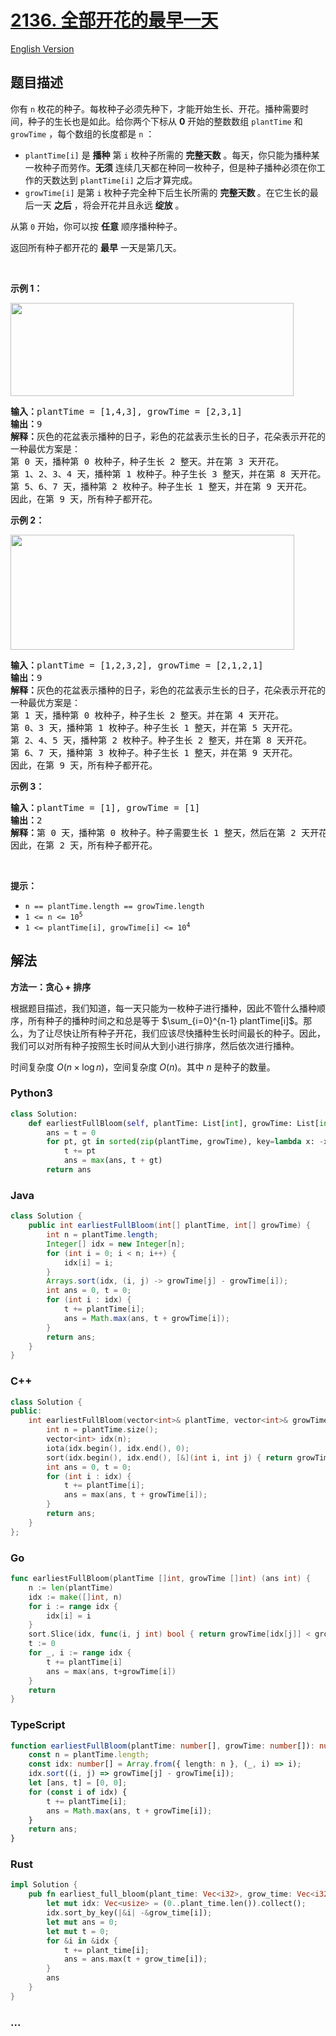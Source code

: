 # [2136. 全部开花的最早一天](https://leetcode.cn/problems/earliest-possible-day-of-full-bloom)

[English Version](/solution/2100-2199/2136.Earliest%20Possible%20Day%20of%20Full%20Bloom/README_EN.md)

## 题目描述

<!-- 这里写题目描述 -->

<p>你有 <code>n</code> 枚花的种子。每枚种子必须先种下，才能开始生长、开花。播种需要时间，种子的生长也是如此。给你两个下标从 <strong>0</strong> 开始的整数数组 <code>plantTime</code> 和 <code>growTime</code> ，每个数组的长度都是 <code>n</code> ：</p>

<ul>
	<li><code>plantTime[i]</code> 是 <strong>播种</strong> 第 <code>i</code> 枚种子所需的 <strong>完整天数</strong> 。每天，你只能为播种某一枚种子而劳作。<strong>无须</strong> 连续几天都在种同一枚种子，但是种子播种必须在你工作的天数达到 <code>plantTime[i]</code> 之后才算完成。</li>
	<li><code>growTime[i]</code> 是第 <code>i</code> 枚种子完全种下后生长所需的 <strong>完整天数 </strong>。在它生长的最后一天 <strong>之后</strong> ，将会开花并且永远 <strong>绽放</strong> 。</li>
</ul>

<p>从第 <code>0</code> 开始，你可以按 <strong>任意</strong> 顺序播种种子。</p>

<p>返回所有种子都开花的 <strong>最早</strong> 一天是第几天。</p>

<p>&nbsp;</p>

<p><strong>示例 1：</strong></p>
<img alt="" src="https://fastly.jsdelivr.net/gh/doocs/leetcode@main/solution/2100-2199/2136.Earliest%20Possible%20Day%20of%20Full%20Bloom/images/1.png" style="width: 453px; height: 149px;">
<pre><strong>输入：</strong>plantTime = [1,4,3], growTime = [2,3,1]
<strong>输出：</strong>9
<strong>解释：</strong>灰色的花盆表示播种的日子，彩色的花盆表示生长的日子，花朵表示开花的日子。
一种最优方案是：
第 0 天，播种第 0 枚种子，种子生长 2 整天。并在第 3 天开花。
第 1、2、3、4 天，播种第 1 枚种子。种子生长 3 整天，并在第 8 天开花。
第 5、6、7 天，播种第 2 枚种子。种子生长 1 整天，并在第 9 天开花。
因此，在第 9 天，所有种子都开花。 
</pre>

<p><strong>示例 2：</strong></p>
<img alt="" src="https://fastly.jsdelivr.net/gh/doocs/leetcode@main/solution/2100-2199/2136.Earliest%20Possible%20Day%20of%20Full%20Bloom/images/2.png" style="width: 454px; height: 184px;">
<pre><strong>输入：</strong>plantTime = [1,2,3,2], growTime = [2,1,2,1]
<strong>输出：</strong>9
<strong>解释：</strong>灰色的花盆表示播种的日子，彩色的花盆表示生长的日子，花朵表示开花的日子。 
一种最优方案是：
第 1 天，播种第 0 枚种子，种子生长 2 整天。并在第 4 天开花。
第 0、3 天，播种第 1 枚种子。种子生长 1 整天，并在第 5 天开花。
第 2、4、5 天，播种第 2 枚种子。种子生长 2 整天，并在第 8 天开花。
第 6、7 天，播种第 3 枚种子。种子生长 1 整天，并在第 9 天开花。
因此，在第 9 天，所有种子都开花。 
</pre>

<p><strong>示例 3：</strong></p>

<pre><strong>输入：</strong>plantTime = [1], growTime = [1]
<strong>输出：</strong>2
<strong>解释：</strong>第 0 天，播种第 0 枚种子。种子需要生长 1 整天，然后在第 2 天开花。
因此，在第 2 天，所有种子都开花。
</pre>

<p>&nbsp;</p>

<p><strong>提示：</strong></p>

<ul>
	<li><code>n == plantTime.length == growTime.length</code></li>
	<li><code>1 &lt;= n &lt;= 10<sup>5</sup></code></li>
	<li><code>1 &lt;= plantTime[i], growTime[i] &lt;= 10<sup>4</sup></code></li>
</ul>

## 解法

<!-- 这里可写通用的实现逻辑 -->

**方法一：贪心 + 排序**

根据题目描述，我们知道，每一天只能为一枚种子进行播种，因此不管什么播种顺序，所有种子的播种时间之和总是等于 $\sum_{i=0}^{n-1} plantTime[i]$。那么，为了让尽快让所有种子开花，我们应该尽快播种生长时间最长的种子。因此，我们可以对所有种子按照生长时间从大到小进行排序，然后依次进行播种。

时间复杂度 $O(n \times \log n)$，空间复杂度 $O(n)$。其中 $n$ 是种子的数量。

<!-- tabs:start -->

### **Python3**

<!-- 这里可写当前语言的特殊实现逻辑 -->

```python
class Solution:
    def earliestFullBloom(self, plantTime: List[int], growTime: List[int]) -> int:
        ans = t = 0
        for pt, gt in sorted(zip(plantTime, growTime), key=lambda x: -x[1]):
            t += pt
            ans = max(ans, t + gt)
        return ans
```

### **Java**

<!-- 这里可写当前语言的特殊实现逻辑 -->

```java
class Solution {
    public int earliestFullBloom(int[] plantTime, int[] growTime) {
        int n = plantTime.length;
        Integer[] idx = new Integer[n];
        for (int i = 0; i < n; i++) {
            idx[i] = i;
        }
        Arrays.sort(idx, (i, j) -> growTime[j] - growTime[i]);
        int ans = 0, t = 0;
        for (int i : idx) {
            t += plantTime[i];
            ans = Math.max(ans, t + growTime[i]);
        }
        return ans;
    }
}
```

### **C++**

```cpp
class Solution {
public:
    int earliestFullBloom(vector<int>& plantTime, vector<int>& growTime) {
        int n = plantTime.size();
        vector<int> idx(n);
        iota(idx.begin(), idx.end(), 0);
        sort(idx.begin(), idx.end(), [&](int i, int j) { return growTime[j] < growTime[i]; });
        int ans = 0, t = 0;
        for (int i : idx) {
            t += plantTime[i];
            ans = max(ans, t + growTime[i]);
        }
        return ans;
    }
};
```

### **Go**

```go
func earliestFullBloom(plantTime []int, growTime []int) (ans int) {
	n := len(plantTime)
	idx := make([]int, n)
	for i := range idx {
		idx[i] = i
	}
	sort.Slice(idx, func(i, j int) bool { return growTime[idx[j]] < growTime[idx[i]] })
	t := 0
	for _, i := range idx {
		t += plantTime[i]
		ans = max(ans, t+growTime[i])
	}
	return
}
```

### **TypeScript**

```ts
function earliestFullBloom(plantTime: number[], growTime: number[]): number {
    const n = plantTime.length;
    const idx: number[] = Array.from({ length: n }, (_, i) => i);
    idx.sort((i, j) => growTime[j] - growTime[i]);
    let [ans, t] = [0, 0];
    for (const i of idx) {
        t += plantTime[i];
        ans = Math.max(ans, t + growTime[i]);
    }
    return ans;
}
```

### **Rust**

```rust
impl Solution {
    pub fn earliest_full_bloom(plant_time: Vec<i32>, grow_time: Vec<i32>) -> i32 {
        let mut idx: Vec<usize> = (0..plant_time.len()).collect();
        idx.sort_by_key(|&i| -&grow_time[i]);
        let mut ans = 0;
        let mut t = 0;
        for &i in &idx {
            t += plant_time[i];
            ans = ans.max(t + grow_time[i]);
        }
        ans
    }
}
```

### **...**

```

```

<!-- tabs:end -->
